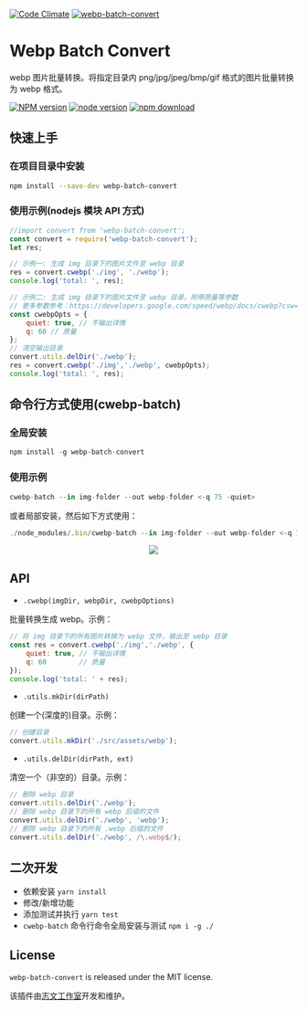 [![Code Climate](https://lzw.me/images/logo.png)](https://lzw.me)
[![webp-batch-convert](https://nodei.co/npm/webp-batch-convert.png)](https://npmjs.org/package/webp-batch-convert)

Webp Batch Convert
========
webp 图片批量转换。将指定目录内 png/jpg/jpeg/bmp/gif 格式的图片批量转换为 webp 格式。

[![NPM version][npm-image]][npm-url]
[![node version][node-image]][node-url]
[![npm download][download-image]][download-url]

[npm-image]: https://img.shields.io/npm/v/webp-batch-convert.svg?style=flat-square
[npm-url]: https://npmjs.org/package/webp-batch-convert
[gemnasium-image]: https://img.shields.io/gemnasium/lzwme/webp-batch-convert.svg?style=flat-square
[gemnasium-url]: https://gemnasium.com/lzwme/webp-batch-convert
[node-image]: https://img.shields.io/badge/node.js-%3E=_0.10-green.svg?style=flat-square
[node-url]: https://nodejs.org/download/
[download-image]: https://img.shields.io/npm/dm/webp-batch-convert.svg?style=flat-square
[download-url]: https://npmjs.org/package/webp-batch-convert

## 快速上手

### 在项目目录中安装

```bash
npm install --save-dev webp-batch-convert
```

### 使用示例(nodejs 模块 API 方式)

```js
//import convert from 'webp-batch-convert';
const convert = require('webp-batch-convert');
let res;

// 示例一: 生成 img 目录下的图片文件至 webp 目录
res = convert.cwebp('./img', './webp');
console.log('total: ', res);

// 示例二: 生成 img 目录下的图片文件至 webp 目录，附带质量等参数
// 更多参数参考：https://developers.google.com/speed/webp/docs/cwebp?csw=1#options
const cwebpOpts = {
    quiet: true, // 不输出详情
    q: 60 // 质量
};
// 清空输出目录
convert.utils.delDir('./webp');
res = convert.cwebp('./img','./webp', cwebpOpts);
console.log('total: ', res);
```

## 命令行方式使用(cwebp-batch)

### 全局安装

```js
npm install -g webp-batch-convert
```

### 使用示例

```js
cwebp-batch --in img-folder --out webp-folder <-q 75 -quiet>
```
或者局部安装，然后如下方式使用：
```js
./node_modules/.bin/cwebp-batch --in img-folder --out webp-folder <-q 75 -quiet>
```
<p align="center">
    <img src="https://cdn.rawgit.com/lzwme/webp-batch-convert/master/test/img/snapshot.png">
</p>

## API

- `.cwebp(imgDir, webpDir, cwebpOptions)`

批量转换生成 webp。示例：
```js
// 将 img 目录下的所有图片转换为 webp 文件，输出至 webp 目录
const res = convert.cwebp('./img','./webp', {
    quiet: true, // 不输出详情
    q: 60        // 质量
});
console.log('total: ' + res);
```

- `.utils.mkDir(dirPath)`

创建一个(深度的)目录。示例：
```js
// 创建目录
convert.utils.mkDir('./src/assets/webp');
```

- `.utils.delDir(dirPath, ext)`

清空一个（非空的）目录。示例：
```js
// 删除 webp 目录
convert.utils.delDir('./webp');
// 删除 webp 目录下的所有 webp 后缀的文件
convert.utils.delDir('./webp', 'webp');
// 删除 webp 目录下的所有 .webp 后缀的文件
convert.utils.delDir('./webp', /\.webp$/);
```

## 二次开发

- 依赖安装 `yarn install`
- 修改/新增功能
- 添加测试并执行 `yarn test`
- `cwebp-batch` 命令行命令全局安装与测试 `npm i -g ./`

## License

`webp-batch-convert` is released under the MIT license.

该插件由[志文工作室](https://lzw.me)开发和维护。
